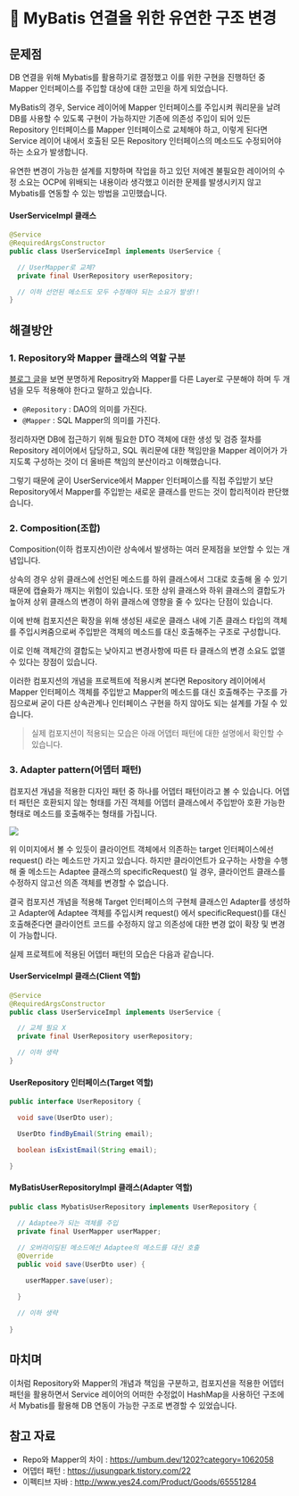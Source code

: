 # :pushpin: MyBatis 연결을 위한 유연한 구조 변경

## 문제점
DB 연결을 위해 Mybatis를 활용하기로 결정했고 이를 위한 구현을 진행하던 중 Mapper 인터페이스를 주입할 대상에 대한 고민을 하게 되었습니다.

MyBatis의 경우, Service 레이어에 Mapper 인터페이스를 주입시켜 쿼리문을 날려 DB를 사용할 수 있도록 구현이 가능하지만 기존에 의존성 주입이 되어 있든 Repository 인터페이스를 Mapper 인터페이스로 교체해야 하고, 이렇게 된다면 Service 레이어 내에서 호출된 모든 Repository 인터페이스의 메소드도 수정되어야 하는 소요가 발생합니다.

유연한 변경이 가능한 설계를 지향하며 작업을 하고 있던 저에겐 불필요한 레이어의 수정 소요는 OCP에 위배되는 내용이라 생각했고 이러한 문제를 발생시키지 않고 Mybatis를 연동할 수 있는 방법을 고민했습니다.

#### UserServiceImpl 클래스
```java
@Service
@RequiredArgsConstructor
public class UserServiceImpl implements UserService {

  // UserMapper로 교체?
  private final UserRepository userRepository;

  // 이하 선언된 메소드도 모두 수정해야 되는 소요가 발생!!
}
```

## 해결방안
### 1. Repository와 Mapper 클래스의 역할 구분
[블로그 글](https://umbum.dev/1202?category=1062058)을 보면 분명하게 Repositry와 Mapper를 다른 Layer로 구분해야 하며 두 개념을 모두 적용해야 한다고 말하고 있습니다.

- `@Repository` : DAO의 의미를 가진다.
- `@Mapper` : SQL Mapper의 의미를 가진다.

정리하자면 DB에 접근하기 위해 필요한 DTO 객체에 대한 생성 및 검증 절차를 Repository 레이어에서 담당하고, SQL 쿼리문에 대한 책임만을 Mapper 레이어가 가지도록 구성하는 것이 더 올바른 책임의 분산이라고 이해했습니다.

그렇기 때문에 굳이 UserService에서 Mapper 인터페이스를 직접 주입받기 보단 Repository에서 Mapper를 주입받는 새로운 클래스를 만드는 것이 합리적이라 판단했습니다.

### 2. Composition(조합)
Composition(이하 컴포지션)이란 상속에서 발생하는 여러 문제점을 보안할 수 있는 개념입니다.

상속의 경우 상위 클래스에 선언된 메소드를 하위 클래스에서 그대로 호출해 올 수 있기 때문에 캡슐화가 깨지는 위험이 있습니다. 또한 상위 클래스와 하위 클래스의 결합도가 높아져 상위 클래스의 변경이 하위 클래스에 영향을 줄 수 있다는 단점이 있습니다.

이에 반해 컴포지션은 확장을 위해 생성된 새로운 클래스 내에 기존 클래스 타입의 객체를 주입시켜줌으로써 주입받은 객체의 메소드를 대신 호출해주는 구조로 구성합니다.

이로 인해 객체간의 결합도는 낮아지고 변경사항에 따른 타 클래스의 변경 소요도 없앨 수 있다는 장점이 있습니다.

이러한 컴포지션의 개념을 프로젝트에 적용시켜 본다면 Repository 레이어에서 Mapper 인터페이스 객체를 주입받고 Mapper의 메소드를 대신 호출해주는 구조를 가짐으로써 굳이 다른 상속관계나 인터페이스 구현을 하지 않아도 되는 설계를 가질 수 있습니다.

> 실제 컴포지션이 적용되는 모습은 아래 어뎁터 패턴에 대한 설명에서 확인할 수 있습니다.

### 3. Adapter pattern(어뎁터 패턴)
컴포지션 개념을 적용한 디자인 패턴 중 하나를 어뎁터 패턴이라고 볼 수 있습니다. 어뎁터 패턴은 호환되지 않는 형태를 가진 객체를 어뎁터 클래스에서 주입받아 호환 가능한 형태로 메소드를 호출해주는 형태를 가집니다.

![](https://t1.daumcdn.net/cfile/tistory/24231F4C575EACA210)

위 이미지에서 볼 수 있듯이 클라이언트 객체에서 의존하는 target 인터페이스에선 request() 라는 메소드만 가지고 있습니다. 하지만 클라이언트가 요구하는 사항을 수행해 줄 메소드는 Adaptee 클래스의 specificRequest() 일 경우, 클라이언트 클래스를 수정하지 않고선 의존 객체를 변경할 수 없습니다.

결국 컴포지션 개념을 적용해 Target 인터페이스의 구현체 클래스인 Adapter를 생성하고 Adapter에 Adaptee 객체를 주입시켜 request() 에서 specificRequest()를 대신 호출해준다면 클라이언트 코드를 수정하지 않고 의존성에 대한 변경 없이 확장 및 변경이 가능합니다.

실제 프로젝트에 적용된 어뎁터 패턴의 모습은 다음과 같습니다.

#### UserServiceImpl 클래스(Client 역할)
```java
@Service
@RequiredArgsConstructor
public class UserServiceImpl implements UserService {

  // 교체 필요 X
  private final UserRepository userRepository;

  // 이하 생략
}
```

#### UserRepository 인터페이스(Target 역할)
```java
public interface UserRepository {

  void save(UserDto user);

  UserDto findByEmail(String email);

  boolean isExistEmail(String email);

}
```

#### MyBatisUserRepositoryImpl 클래스(Adapter 역할)
```java
public class MybatisUserRepository implements UserRepository {
  
  // Adaptee가 되는 객체를 주입
  private final UserMapper userMapper;

  // 오버라이딩된 메소드에선 Adaptee의 메소드를 대신 호출
  @Override
  public void save(UserDto user) {

    userMapper.save(user);

  }
  
  // 이하 생략
  
}
```
## 마치며
이처럼 Repository와 Mapper의 개념과 책임을 구분하고, 컴포지션을 적용한 어뎁터 패턴을 활용하면서 Service 레이어의 어떠한 수정없이 HashMap을 사용하던 구조에서 Mybatis를 활용해 DB 연동이 가능한 구조로 변경할 수 있었습니다.

## 참고 자료
- Repo와 Mapper의 차이 : https://umbum.dev/1202?category=1062058
- 어뎁터 패턴 : https://jusungpark.tistory.com/22
- 이펙티브 자바 : http://www.yes24.com/Product/Goods/65551284